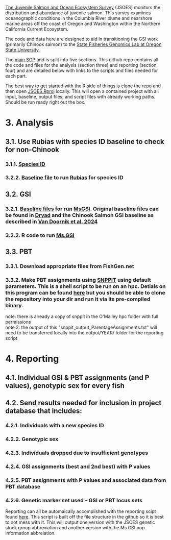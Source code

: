 [The Juvenile Salmon and Ocean Ecosystem Survey](https://cimers.oregonstate.edu/our-research/conservation-protection-restoration-marine-resources/jsoes) (JSOES) monitors the distribution and abundance of juvenile salmon. This survey examines oceanographic conditions in the Columbia River plume and nearshore marine areas off the coast of Oregon and Washington within the Northern California Current Ecosystem. 

The code and data here are designed to aid in transitioning the GSI work (primarily Chinook salmon) to the [State Fisheries Genomics Lab at Oregon State University](https://agsci.oregonstate.edu/state-fisheries-genomics-lab). 

The [main SOP](https://github.com/DaniBlumstein/JSOES_GSI/blob/main/JSOES%20Genetics%20SOP.docx) and is split into five sections. This github repo contains all the code and files for the analysis (section three) and reporting (section four) and are detailed below with links to the scripts and files needed for each part.

The best way to get started with the R side of things is clone the repo and then open [JSOES.Rproj](https://github.com/DaniBlumstein/JSOES_GSI/blob/main/JSOES.Rproj) locally. This will open a contained project with all input, baseline, output files, and script files with already working paths. Should be run ready right out the box.

# 3. Analysis
## 3.1.	Use Rubias with species ID baseline to check for non-Chinook
### 3.1.1. [Species ID](https://github.com/DaniBlumstein/JSOES_GSI/blob/main/3_1_speciesID.Rmd) 
### 3.2.2. [Baseline file](https://github.com/DaniBlumstein/JSOES_GSI/blob/main/baseline/SpID_Baseline_176loci_RubiasInput.csv) to run [Rubias](https://github.com/eriqande/rubias) for species ID
## 3.2.	GSI
### 3.2.1. [Baseline files](https://github.com/DaniBlumstein/JSOES_GSI/tree/main/baseline) for run [MsGSI](https://github.com/boppingshoe/Ms.GSI). Original baseline files can be found in [Dryad](https://datadryad.org/stash/dataset/doi:10.5061/dryad.dz08kps5b) and the Chinook Salmon GSI baseline as described in [Van Doornik et al. 2024](https://doi.org/10.1002/nafm.11019)
### 3.2.2. R code to run [Ms.GSI](https://github.com/DaniBlumstein/JSOES_GSI/blob/main/3_2_2_MsGSI.Rmd)
## 3.3.	PBT
### 3.3.1. Download appropriate files from FishGen.net
### 3.3.2. Make PBT assignments using [SNPPIT](https://github.com/DaniBlumstein/JSOES_GSI/blob/main/3_3_2_snppit.sh) using default parameters. This is a shell script to be run on an hpc. Detials on this program can be found [here](https://github.com/eriqande/snppit/tree/master) but you should be able to clone the repository into your dir and run it via its pre-compiled binary. 
  note: there is already a copy of snppit in the O'Malley hpc folder with full permissions<br/>
  note 2: the output of this "snppit_output_ParentageAssignments.txt" will need to be transferred locally into the output/YEAR/ folder for the reporting script

# 4.	Reporting
## 4.1.	Individual GSI & PBT assignments (and P values), genotypic sex for every fish
## 4.2.	Send results needed for inclusion in project database that includes:
### 4.2.1. Individuals with a new species ID
### 4.2.2. Genotypic sex
### 4.2.3. Individuals dropped due to insufficient genotypes 
### 4.2.4. GSI assignments (best and 2nd best) with P values
### 4.2.5. PBT assignments with P values and associated data from PBT database
### 4.2.6. Genetic marker set used – GSI or PBT locus sets

Reporting can all be automaically accomplished with the reporting scipt found [here](https://github.com/DaniBlumstein/JSOES_GSI/blob/main/4_reporting.Rmd). This script is built off the file structure in the github so it is best to not mess with it. This will output one version with the JSOES genetic stock group abbreviation and another version with the Ms.GSI pop information abbreiation. 
